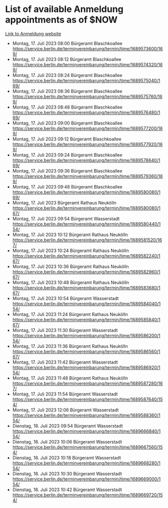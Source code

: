 # List of available Anmeldung appointments as of $NOW
[Link to Anmeldung website](https://service.berlin.de/terminvereinbarung/termin/tag.php?termin=1&anliegen[]=120686&dienstleisterlist=122210,122217,327316,122219,327312,122227,327314,122231,327346,122243,327348,122254,122252,329742,122260,329745,122262,329748,122271,327278,122273,327274,122277,327276,330436,122280,327294,122282,327290,122284,327292,122291,327270,122285,327266,122286,327264,122296,327268,150230,329760,122297,327286,122294,327284,122312,329763,122314,329775,122304,327330,122311,327334,122309,327332,317869,122281,327352,122279,329772,122283,122276,327324,122274,327326,122267,329766,122246,327318,122251,327320,122257,327322,122208,327298,122226,327300&herkunft=http%3A%2F%2Fservice.berlin.de%2Fdienstleistung%2F120686%2F)
- Montag, 17. Juli 2023 08:00 Bürgeramt Blaschkoallee https://service.berlin.de/terminvereinbarung/termin/time/1689573600/169/
- Montag, 17. Juli 2023 08:12 Bürgeramt Blaschkoallee https://service.berlin.de/terminvereinbarung/termin/time/1689574320/169/
- Montag, 17. Juli 2023 08:24 Bürgeramt Blaschkoallee https://service.berlin.de/terminvereinbarung/termin/time/1689575040/169/
- Montag, 17. Juli 2023 08:36 Bürgeramt Blaschkoallee https://service.berlin.de/terminvereinbarung/termin/time/1689575760/169/
- Montag, 17. Juli 2023 08:48 Bürgeramt Blaschkoallee https://service.berlin.de/terminvereinbarung/termin/time/1689576480/169/
- Montag, 17. Juli 2023 09:00 Bürgeramt Blaschkoallee https://service.berlin.de/terminvereinbarung/termin/time/1689577200/169/
- Montag, 17. Juli 2023 09:12 Bürgeramt Blaschkoallee https://service.berlin.de/terminvereinbarung/termin/time/1689577920/169/
- Montag, 17. Juli 2023 09:24 Bürgeramt Blaschkoallee https://service.berlin.de/terminvereinbarung/termin/time/1689578640/169/
- Montag, 17. Juli 2023 09:36 Bürgeramt Blaschkoallee https://service.berlin.de/terminvereinbarung/termin/time/1689579360/169/
- Montag, 17. Juli 2023 09:48 Bürgeramt Blaschkoallee https://service.berlin.de/terminvereinbarung/termin/time/1689580080/169/
- Montag, 17. Juli 2023  Bürgeramt Rathaus Neukölln https://service.berlin.de/terminvereinbarung/termin/time/1689580080/167/
- Montag, 17. Juli 2023 09:54 Bürgeramt Wasserstadt https://service.berlin.de/terminvereinbarung/termin/time/1689580440/154/
- Montag, 17. Juli 2023 10:12 Bürgeramt Rathaus Neukölln https://service.berlin.de/terminvereinbarung/termin/time/1689581520/167/
- Montag, 17. Juli 2023 10:24 Bürgeramt Rathaus Neukölln https://service.berlin.de/terminvereinbarung/termin/time/1689582240/167/
- Montag, 17. Juli 2023 10:36 Bürgeramt Rathaus Neukölln https://service.berlin.de/terminvereinbarung/termin/time/1689582960/167/
- Montag, 17. Juli 2023 10:48 Bürgeramt Rathaus Neukölln https://service.berlin.de/terminvereinbarung/termin/time/1689583680/167/
- Montag, 17. Juli 2023 10:54 Bürgeramt Wasserstadt https://service.berlin.de/terminvereinbarung/termin/time/1689584040/154/
- Montag, 17. Juli 2023 11:24 Bürgeramt Rathaus Neukölln https://service.berlin.de/terminvereinbarung/termin/time/1689585840/167/
- Montag, 17. Juli 2023 11:30 Bürgeramt Wasserstadt https://service.berlin.de/terminvereinbarung/termin/time/1689586200/154/
- Montag, 17. Juli 2023 11:36 Bürgeramt Rathaus Neukölln https://service.berlin.de/terminvereinbarung/termin/time/1689586560/167/
- Montag, 17. Juli 2023 11:42 Bürgeramt Wasserstadt https://service.berlin.de/terminvereinbarung/termin/time/1689586920/154/
- Montag, 17. Juli 2023 11:48 Bürgeramt Rathaus Neukölln https://service.berlin.de/terminvereinbarung/termin/time/1689587280/167/
- Montag, 17. Juli 2023 11:54 Bürgeramt Wasserstadt https://service.berlin.de/terminvereinbarung/termin/time/1689587640/154/
- Montag, 17. Juli 2023 12:06 Bürgeramt Wasserstadt https://service.berlin.de/terminvereinbarung/termin/time/1689588360/154/
- Dienstag, 18. Juli 2023 09:54 Bürgeramt Wasserstadt https://service.berlin.de/terminvereinbarung/termin/time/1689666840/154/
- Dienstag, 18. Juli 2023 10:06 Bürgeramt Wasserstadt https://service.berlin.de/terminvereinbarung/termin/time/1689667560/154/
- Dienstag, 18. Juli 2023 10:18 Bürgeramt Wasserstadt https://service.berlin.de/terminvereinbarung/termin/time/1689668280/154/
- Dienstag, 18. Juli 2023 10:30 Bürgeramt Wasserstadt https://service.berlin.de/terminvereinbarung/termin/time/1689669000/154/
- Dienstag, 18. Juli 2023 10:42 Bürgeramt Wasserstadt https://service.berlin.de/terminvereinbarung/termin/time/1689669720/154/
